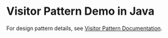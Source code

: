 # Visitor Pattern Demo in Java

For design pattern details, see [Visitor Pattern Documentation](/visitor-pattern.md).
